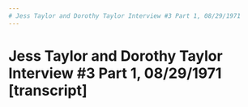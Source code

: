 ```yaml
---
# Jess Taylor and Dorothy Taylor Interview #3 Part 1, 08/29/1971
---
```

# Jess Taylor and Dorothy Taylor Interview #3 Part 1, 08/29/1971 [transcript]